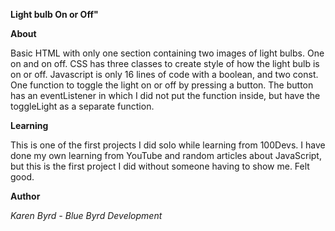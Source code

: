 **Light bulb On or Off"**

**About**

Basic HTML with only one section containing two images of light bulbs. One on and on off. CSS has three classes to create style of how the light bulb is on or off. Javascript is only 16 lines of code with a boolean, and two const. One function to toggle the light on or off by pressing a button.
The button has an eventListener in which I did not put the function inside, but have the toggleLight as a separate function.

**Learning**

This is one of the first projects I did solo while learning from 100Devs. I have done my own learning from YouTube and random articles about JavaScript, but this is the first project I did without someone having to show me. Felt good.

**Author**

*Karen Byrd - Blue Byrd Development*

